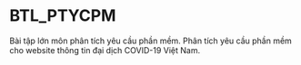 # BTL_PTYCPM
Bài tập lớn môn phân tích yêu cầu phần mềm.
Phân tích yêu cầu phần mềm cho website thông tin đại dịch COVID-19 Việt Nam.
